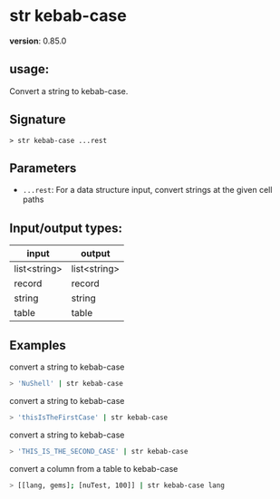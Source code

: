 # str kebab-case

**version**: 0.85.0

## **usage**:

Convert a string to kebab-case.

## Signature

`> str kebab-case ...rest`

## Parameters

- `...rest`: For a data structure input, convert strings at the given cell paths

## Input/output types:

| input          | output         |
| -------------- | -------------- |
| list\<string\> | list\<string\> |
| record         | record         |
| string         | string         |
| table          | table          |

## Examples

convert a string to kebab-case

```bash
> 'NuShell' | str kebab-case
```

convert a string to kebab-case

```bash
> 'thisIsTheFirstCase' | str kebab-case
```

convert a string to kebab-case

```bash
> 'THIS_IS_THE_SECOND_CASE' | str kebab-case
```

convert a column from a table to kebab-case

```bash
> [[lang, gems]; [nuTest, 100]] | str kebab-case lang
```
